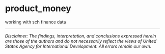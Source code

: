 # product_money
working with sch finance data

---

*Disclaimer: The findings, interpretation, and conclusions expressed herein are those of the authors and do not necessarily reflect the views of United States Agency for International Development. All errors remain our own.*